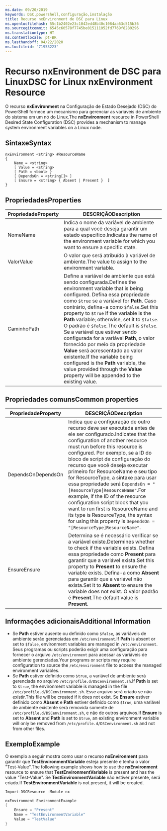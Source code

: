 ```yaml
---
ms.date: 09/20/2019
keywords: DSC,powershell,configuração,instalação
title: Recurso nxEnvironment de DSC para Linux
ms.openlocfilehash: 55c1b2402e23c1042ed48b40c1084aa63c515b36
ms.sourcegitcommit: 6545c60578f7745be015111052fd7769f8289296
ms.translationtype: HT
ms.contentlocale: pt-BR
ms.lasthandoff: 04/22/2020
ms.locfileid: "71953223"
---
```

# <a name="dsc-for-linux-nxenvironment-resource"></a><span data-ttu-id="8484f-103">Recurso nxEnvironment de DSC para Linux</span><span class="sxs-lookup"><span data-stu-id="8484f-103">DSC for Linux nxEnvironment Resource</span></span>

<span data-ttu-id="8484f-104">O recurso **nxEnvironment** na Configuração de Estado Desejado (DSC) do PowerShell fornece um mecanismo para gerenciar as variáveis de ambiente do sistema em um nó do Linux.</span><span class="sxs-lookup"><span data-stu-id="8484f-104">The **nxEnvironment** resource in PowerShell Desired State Configuration (DSC) provides a mechanism to manage system environment variables on a Linux node.</span></span>

## <a name="syntax"></a><span data-ttu-id="8484f-105">Sintaxe</span><span class="sxs-lookup"><span data-stu-id="8484f-105">Syntax</span></span>

```Syntax
nxEnvironment <string> #ResourceName
{
    Name = <string>
    [ Value = <string>
    [ Path = <bool> }
    [ DependsOn = <string[]> ]
    [ Ensure = <string> { Absent | Present }  ]
}
```

## <a name="properties"></a><span data-ttu-id="8484f-106">Propriedades</span><span class="sxs-lookup"><span data-stu-id="8484f-106">Properties</span></span>

|<span data-ttu-id="8484f-107">Propriedade</span><span class="sxs-lookup"><span data-stu-id="8484f-107">Property</span></span> |<span data-ttu-id="8484f-108">DESCRIÇÃO</span><span class="sxs-lookup"><span data-stu-id="8484f-108">Description</span></span> |
|---|---|
|<span data-ttu-id="8484f-109">Nome</span><span class="sxs-lookup"><span data-stu-id="8484f-109">Name</span></span> |<span data-ttu-id="8484f-110">Indica o nome da variável de ambiente para a qual você deseja garantir um estado específico.</span><span class="sxs-lookup"><span data-stu-id="8484f-110">Indicates the name of the environment variable for which you want to ensure a specific state.</span></span> |
|<span data-ttu-id="8484f-111">Valor</span><span class="sxs-lookup"><span data-stu-id="8484f-111">Value</span></span> |<span data-ttu-id="8484f-112">O valor que será atribuído à variável de ambiente.</span><span class="sxs-lookup"><span data-stu-id="8484f-112">The value to assign to the environment variable.</span></span> |
|<span data-ttu-id="8484f-113">Caminho</span><span class="sxs-lookup"><span data-stu-id="8484f-113">Path</span></span> |<span data-ttu-id="8484f-114">Define a variável de ambiente que está sendo configurada.</span><span class="sxs-lookup"><span data-stu-id="8484f-114">Defines the environment variable that is being configured.</span></span> <span data-ttu-id="8484f-115">Defina essa propriedade como `$true` se a variável for **Path**. Caso contrário, defina-a como `$false`.</span><span class="sxs-lookup"><span data-stu-id="8484f-115">Set this property to `$true` if the variable is the **Path** variable; otherwise, set it to `$false`.</span></span> <span data-ttu-id="8484f-116">O padrão é `$false`.</span><span class="sxs-lookup"><span data-stu-id="8484f-116">The default is `$false`.</span></span> <span data-ttu-id="8484f-117">Se a variável que estiver sendo configurada for a variável **Path**, o valor fornecido por meio da propriedade **Value** será acrescentado ao valor existente.</span><span class="sxs-lookup"><span data-stu-id="8484f-117">If the variable being configured is the **Path** variable, the value provided through the **Value** property will be appended to the existing value.</span></span> |

## <a name="common-properties"></a><span data-ttu-id="8484f-118">Propriedades comuns</span><span class="sxs-lookup"><span data-stu-id="8484f-118">Common properties</span></span>

|<span data-ttu-id="8484f-119">Propriedade</span><span class="sxs-lookup"><span data-stu-id="8484f-119">Property</span></span> |<span data-ttu-id="8484f-120">DESCRIÇÃO</span><span class="sxs-lookup"><span data-stu-id="8484f-120">Description</span></span> |
|---|---|
|<span data-ttu-id="8484f-121">DependsOn</span><span class="sxs-lookup"><span data-stu-id="8484f-121">DependsOn</span></span> |<span data-ttu-id="8484f-122">Indica que a configuração de outro recurso deve ser executada antes de ele ser configurado.</span><span class="sxs-lookup"><span data-stu-id="8484f-122">Indicates that the configuration of another resource must run before this resource is configured.</span></span> <span data-ttu-id="8484f-123">Por exemplo, se a ID do bloco de script de configuração do recurso que você deseja executar primeiro for ResourceName e seu tipo for ResourceType, a sintaxe para usar essa propriedade será `DependsOn = "[ResourceType]ResourceName"`.</span><span class="sxs-lookup"><span data-stu-id="8484f-123">For example, if the ID of the resource configuration script block that you want to run first is ResourceName and its type is ResourceType, the syntax for using this property is `DependsOn = "[ResourceType]ResourceName"`.</span></span> |
|<span data-ttu-id="8484f-124">Ensure</span><span class="sxs-lookup"><span data-stu-id="8484f-124">Ensure</span></span> |<span data-ttu-id="8484f-125">Determina se é necessário verificar se a variável existe.</span><span class="sxs-lookup"><span data-stu-id="8484f-125">Determines whether to check if the variable exists.</span></span> <span data-ttu-id="8484f-126">Defina essa propriedade como **Present** para garantir que a variável exista.</span><span class="sxs-lookup"><span data-stu-id="8484f-126">Set this property to **Present** to ensure the variable exists.</span></span> <span data-ttu-id="8484f-127">Defina-a como **Absent** para garantir que a variável não exista.</span><span class="sxs-lookup"><span data-stu-id="8484f-127">Set it to **Absent** to ensure the variable does not exist.</span></span> <span data-ttu-id="8484f-128">O valor padrão é **Present**.</span><span class="sxs-lookup"><span data-stu-id="8484f-128">The default value is **Present**.</span></span> |

## <a name="additional-information"></a><span data-ttu-id="8484f-129">Informações adicionais</span><span class="sxs-lookup"><span data-stu-id="8484f-129">Additional Information</span></span>

- <span data-ttu-id="8484f-130">Se **Path** estiver ausente ou definido como `$false`, as variáveis de ambiente serão gerenciadas em `/etc/environment`.</span><span class="sxs-lookup"><span data-stu-id="8484f-130">If **Path** is absent or set to `$false`, environment variables are managed in `/etc/environment`.</span></span>
  <span data-ttu-id="8484f-131">Seus programas ou scripts poderão exigir uma configuração para fornecer o arquivo `/etc/environment` para acessar as variáveis de ambiente gerenciadas.</span><span class="sxs-lookup"><span data-stu-id="8484f-131">Your programs or scripts may require configuration to source the `/etc/environment` file to access the managed environment variables.</span></span>
- <span data-ttu-id="8484f-132">Se **Path** estiver definido como `$true`, a variável de ambiente será gerenciada no arquivo `/etc/profile.d/DSCenvironment.sh`.</span><span class="sxs-lookup"><span data-stu-id="8484f-132">If **Path** is set to `$true`, the environment variable is managed in the file `/etc/profile.d/DSCenvironment.sh`.</span></span> <span data-ttu-id="8484f-133">Esse arquivo será criado se não existir.</span><span class="sxs-lookup"><span data-stu-id="8484f-133">This file will be created if it does not exist.</span></span> <span data-ttu-id="8484f-134">Se **Ensure** estiver definido como **Absent** e **Path** estiver definido como `$true`, uma variável de ambiente existente será removida somente de `/etc/profile.d/DSCenvironment.sh`, e não de outros arquivos.</span><span class="sxs-lookup"><span data-stu-id="8484f-134">If **Ensure** is set to **Absent** and **Path** is set to `$true`, an existing environment variable will only be removed from `/etc/profile.d/DSCenvironment.sh` and not from other files.</span></span>

## <a name="example"></a><span data-ttu-id="8484f-135">Exemplo</span><span class="sxs-lookup"><span data-stu-id="8484f-135">Example</span></span>

<span data-ttu-id="8484f-136">O exemplo a seguir mostra como usar o recurso **nxEnvironment** para garantir que **TestEnvironmentVariable** esteja presente e tenha o valor "Test-Value".</span><span class="sxs-lookup"><span data-stu-id="8484f-136">The following example shows how to use the **nxEnvironment** resource to ensure that **TestEnvironmentVariable** is present and has the value "Test-Value".</span></span> <span data-ttu-id="8484f-137">Se **TestEnvironmentVariable** não estiver presente, será criado.</span><span class="sxs-lookup"><span data-stu-id="8484f-137">If **TestEnvironmentVariable** is not present, it will be created.</span></span>

```powershell
Import-DSCResource -Module nx

nxEnvironment EnvironmentExample
{
    Ensure = "Present"
    Name = "TestEnvironmentVariable"
    Value = "TestValue"
}
```